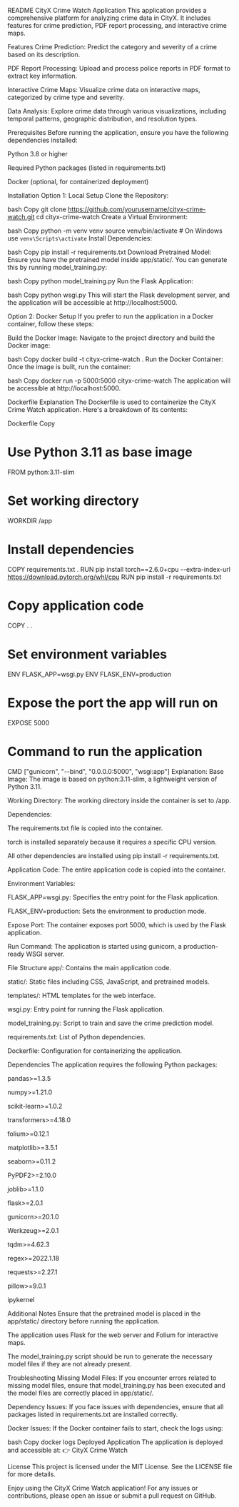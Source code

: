 README
CityX Crime Watch Application
This application provides a comprehensive platform for analyzing crime data in CityX. It includes features for crime prediction, PDF report processing, and interactive crime maps.

Features
Crime Prediction: Predict the category and severity of a crime based on its description.

PDF Report Processing: Upload and process police reports in PDF format to extract key information.

Interactive Crime Maps: Visualize crime data on interactive maps, categorized by crime type and severity.

Data Analysis: Explore crime data through various visualizations, including temporal patterns, geographic distribution, and resolution types.

Prerequisites
Before running the application, ensure you have the following dependencies installed:

Python 3.8 or higher

Required Python packages (listed in requirements.txt)

Docker (optional, for containerized deployment)

Installation
Option 1: Local Setup
Clone the Repository:

bash
Copy
git clone https://github.com/yourusername/cityx-crime-watch.git
cd cityx-crime-watch
Create a Virtual Environment:

bash
Copy
python -m venv venv
source venv/bin/activate  # On Windows use `venv\Scripts\activate`
Install Dependencies:

bash
Copy
pip install -r requirements.txt
Download Pretrained Model:
Ensure you have the pretrained model inside app/static/. You can generate this by running model_training.py:

bash
Copy
python model_training.py
Run the Flask Application:

bash
Copy
python wsgi.py
This will start the Flask development server, and the application will be accessible at http://localhost:5000.

Option 2: Docker Setup
If you prefer to run the application in a Docker container, follow these steps:

Build the Docker Image:
Navigate to the project directory and build the Docker image:

bash
Copy
docker build -t cityx-crime-watch .
Run the Docker Container:
Once the image is built, run the container:

bash
Copy
docker run -p 5000:5000 cityx-crime-watch
The application will be accessible at http://localhost:5000.

Dockerfile Explanation
The Dockerfile is used to containerize the CityX Crime Watch application. Here's a breakdown of its contents:

Dockerfile
Copy
# Use Python 3.11 as base image
FROM python:3.11-slim

# Set working directory
WORKDIR /app

# Install dependencies
COPY requirements.txt .
RUN pip install torch==2.6.0+cpu --extra-index-url https://download.pytorch.org/whl/cpu
RUN pip install -r requirements.txt

# Copy application code
COPY . .

# Set environment variables
ENV FLASK_APP=wsgi.py
ENV FLASK_ENV=production

# Expose the port the app will run on
EXPOSE 5000

# Command to run the application
CMD ["gunicorn", "--bind", "0.0.0.0:5000", "wsgi:app"]
Explanation:
Base Image: The image is based on python:3.11-slim, a lightweight version of Python 3.11.

Working Directory: The working directory inside the container is set to /app.

Dependencies:

The requirements.txt file is copied into the container.

torch is installed separately because it requires a specific CPU version.

All other dependencies are installed using pip install -r requirements.txt.

Application Code: The entire application code is copied into the container.

Environment Variables:

FLASK_APP=wsgi.py: Specifies the entry point for the Flask application.

FLASK_ENV=production: Sets the environment to production mode.

Expose Port: The container exposes port 5000, which is used by the Flask application.

Run Command: The application is started using gunicorn, a production-ready WSGI server.

File Structure
app/: Contains the main application code.

static/: Static files including CSS, JavaScript, and pretrained models.

templates/: HTML templates for the web interface.

wsgi.py: Entry point for running the Flask application.

model_training.py: Script to train and save the crime prediction model.

requirements.txt: List of Python dependencies.

Dockerfile: Configuration for containerizing the application.

Dependencies
The application requires the following Python packages:

pandas>=1.3.5

numpy>=1.21.0

scikit-learn>=1.0.2

transformers>=4.18.0

folium>=0.12.1

matplotlib>=3.5.1

seaborn>=0.11.2

PyPDF2>=2.10.0

joblib>=1.1.0

flask>=2.0.1

gunicorn>=20.1.0

Werkzeug>=2.0.1

tqdm>=4.62.3

regex>=2022.1.18

requests>=2.27.1

pillow>=9.0.1

ipykernel

Additional Notes
Ensure that the pretrained model is placed in the app/static/ directory before running the application.

The application uses Flask for the web server and Folium for interactive maps.

The model_training.py script should be run to generate the necessary model files if they are not already present.

Troubleshooting
Missing Model Files: If you encounter errors related to missing model files, ensure that model_training.py has been executed and the model files are correctly placed in app/static/.

Dependency Issues: If you face issues with dependencies, ensure that all packages listed in requirements.txt are installed correctly.

Docker Issues: If the Docker container fails to start, check the logs using:

bash
Copy
docker logs <container-id>
Deployed Application
The application is deployed and accessible at:
👉 CityX Crime Watch

License
This project is licensed under the MIT License. See the LICENSE file for more details.

Enjoy using the CityX Crime Watch application! For any issues or contributions, please open an issue or submit a pull request on GitHub.